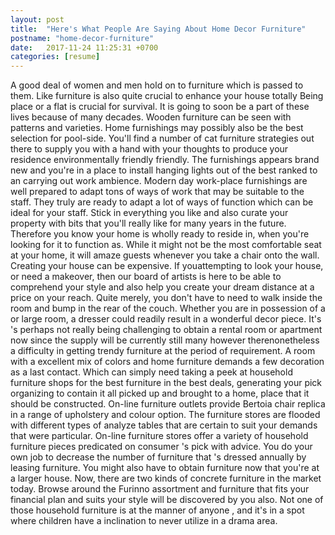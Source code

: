 ```yaml
---
layout: post
title:  "Here's What People Are Saying About Home Decor Furniture"
postname: "home-decor-furniture"
date:   2017-11-24 11:25:31 +0700
categories: [resume]
---
```

A good deal of women and men hold on to furniture which is passed to them. Like furniture is also quite crucial to enhance your house totally Being place or a flat is crucial for survival. It is going to soon be a part of these lives because of many decades. Wooden furniture can be seen with patterns and varieties. Home furnishings may possibly also be the best selection for pool-side. You'll find a number of cat furniture strategies out there to supply you with a hand with your thoughts to produce your residence environmentally friendly friendly. The furnishings appears brand new and you're in a place to install hanging lights out of the best ranked to an carrying out work ambience. Modern day work-place furnishings are well prepared to adapt tons of ways of work that may be suitable to the staff. They truly are ready to adapt a lot of ways of function which can be ideal for your staff. Stick in everything you like and also curate your property with bits that you'll really like for many years in the future. Therefore you know your home is wholly ready to reside in, when you're looking for it to function as. While it might not be the most comfortable seat at your home, it will amaze guests whenever you take a chair onto the wall. Creating your house can be expensive. If youattempting to look your house, or need a makeover, then our board of artists is here to be able to comprehend your style and also help you create your dream distance at a price on your reach. Quite merely, you don't have to need to walk inside the room and bump in the rear of the couch. Whether you are in possession of a or large room, a dresser could readily result in a wonderful decor piece. It's 's perhaps not really being challenging to obtain a rental room or apartment now since the supply will be currently still many however therenonetheless a difficulty in getting trendy furniture at the period of requirement. A room with a excellent mix of colors and home furniture demands a few decoration as a last contact. Which can simply need taking a peek at household furniture shops for the best furniture in the best deals, generating your pick organizing to contain it all picked up and brought to a home, place that it should be constructed. On-line furniture outlets provide Bertoia chair replica in a range of upholstery and colour option. The furniture stores are flooded with different types of analyze tables that are certain to suit your demands that were particular. On-line furniture stores offer a variety of household furniture pieces predicated on consumer 's pick with advice. You do your own job to decrease the number of furniture that 's dressed annually by leasing furniture. You might also have to obtain furniture now that you're at a larger house. Now, there are two kinds of concrete furniture in the market today. Browse around the Furinno assortment and furniture that fits your financial plan and suits your style will be discovered by you also. Not one of those household furniture is at the manner of anyone , and it's in a spot where children have a inclination to never utilize in a drama area.
